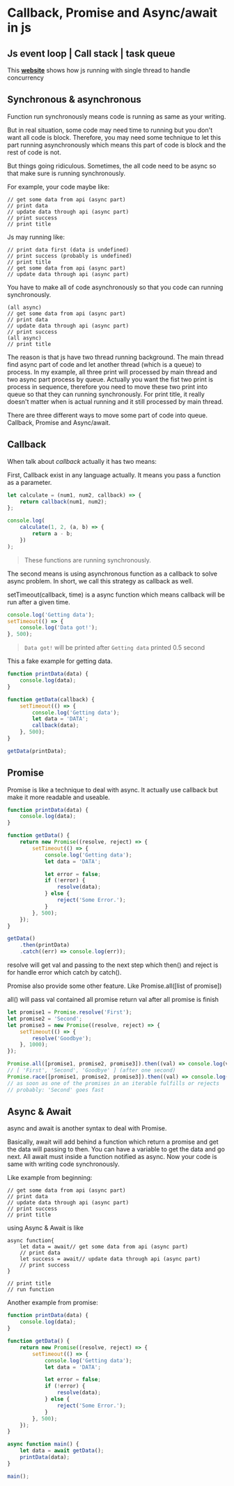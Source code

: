 # Callback, Promise and Async/await in js


## Js event loop | Call stack | task queue

This [**website**](http://latentflip.com/loupe/?code=JC5vbignYnV0dG9uJywgJ2NsaWNrJywgZnVuY3Rpb24gb25DbGljaygpIHsKICAgIHNldFRpbWVvdXQoZnVuY3Rpb24gdGltZXIoKSB7CiAgICAgICAgY29uc29sZS5sb2coJ1lvdSBjbGlja2VkIHRoZSBidXR0b24hJyk7ICAgIAogICAgfSwgMjAwMCk7Cn0pOwoKY29uc29sZS5sb2coIkhpISIpOwoKc2V0VGltZW91dChmdW5jdGlvbiB0aW1lb3V0KCkgewogICAgY29uc29sZS5sb2coIkNsaWNrIHRoZSBidXR0b24hIik7Cn0sIDUwMDApOwoKY29uc29sZS5sb2coIldlbGNvbWUgdG8gbG91cGUuIik7!!!PGJ1dHRvbj5DbGljayBtZSE8L2J1dHRvbj4%3D) shows how js running with single thread to handle concurrency

## Synchronous & asynchronous

Function run synchronously means code is running as same as your writing.

But in real situation, some code may need time to running but you don't want all code is block. Therefore, you may need some technique to let this part running asynchronously which means this part of code is block and the rest of code is not.

But things going ridiculous. Sometimes, the all code need to be async so that make sure is running synchronously.

For example, your code maybe like:

```
// get some data from api (async part)
// print data
// update data through api (async part)
// print success
// print title
```

Js may running like:

```
// print data first (data is undefined)
// print success (probably is undefined)
// print title
// get some data from api (async part)
// update data through api (async part)
```

You have to make all of code asynchronously so that you code can running synchronously.

```
(all async)
// get some data from api (async part)
// print data
// update data through api (async part)
// print success
(all async)
// print title
```

The reason is that js have two thread running background. The main thread find async part of code and let another thread (which is a queue) to process. In my example, all three print will processed by main thread and two async part process by queue. Actually you want the fist two print is process in sequence, therefore you need to move these two print into queue so that they can running synchronously. For print title, it really doesn't matter when is actual running and it still processed by main thread.

There are three different ways to move some part of code into queue. Callback, Promise and Async/await.

## Callback

When talk about _callback_ actually it has two means:

First, Callback exist in any language actually. It means you pass a function as a parameter.

```js
let calculate = (num1, num2, callback) => {
    return callback(num1, num2);
};

console.log(
    calculate(1, 2, (a, b) => {
        return a - b;
    })
);
```

> These functions are running synchronously.

The second means is using asynchronous function as a callback to solve async problem. In short, we call this strategy as callback as well.

setTimeout(callback, time) is a async function which means callback will be run after a given time.

```js
console.log('Getting data');
setTimeout(() => {
    console.log('Data got!');
}, 500);
```

> `Data got!` will be printed after `Getting data` printed 0.5 second

This a fake example for getting data.

```js
function printData(data) {
    console.log(data);
}

function getData(callback) {
    setTimeout(() => {
        console.log('Getting data');
        let data = 'DATA';
        callback(data);
    }, 500);
}

getData(printData);
```

## Promise

Promise is like a technique to deal with async. It actually use callback but make it more readable and useable.

```js
function printData(data) {
    console.log(data);
}

function getData() {
    return new Promise((resolve, reject) => {
        setTimeout(() => {
            console.log('Getting data');
            let data = 'DATA';

            let error = false;
            if (!error) {
                resolve(data);
            } else {
                reject('Some Error.');
            }
        }, 500);
    });
}

getData()
    .then(printData)
    .catch((err) => console.log(err));
```

resolve will get val and passing to the next step which then() and reject is for handle error which catch by catch().

Promise also provide some other feature. Like Promise.all([list of promise])

all() will pass val contained all promise return val after all promise is finish

```js
let promise1 = Promise.resolve('First');
let promise2 = 'Second';
let promise3 = new Promise((resolve, reject) => {
    setTimeout(() => {
        resolve('Goodbye');
    }, 1000);
});

Promise.all([promise1, promise2, promise3]).then((val) => console.log(val));
// [ 'First', 'Second', 'Goodbye' ] (after one second)
Promise.race([promise1, promise2, promise3]).then((val) => console.log(val));
// as soon as one of the promises in an iterable fulfills or rejects
// probably: 'Second' goes fast
```

## Async & Await

async and await is another syntax to deal with Promise.

Basically, await will add behind a function which return a promise and get the data will passing to then. You can have a variable to get the data and go next. All await must inside a function notified as async. Now your code is same with writing code synchronously.

Like example from beginning:

```
// get some data from api (async part)
// print data
// update data through api (async part)
// print success
// print title
```

using Async & Await is like

```
async function{
    let data = await// get some data from api (async part)
    // print data
    let success = await// update data through api (async part)
    // print success
}

// print title
// run function
```

Another example from promise:

```js
function printData(data) {
    console.log(data);
}

function getData() {
    return new Promise((resolve, reject) => {
        setTimeout(() => {
            console.log('Getting data');
            let data = 'DATA';

            let error = false;
            if (!error) {
                resolve(data);
            } else {
                reject('Some Error.');
            }
        }, 500);
    });
}

async function main() {
    let data = await getData();
    printData(data);
}

main();
```

